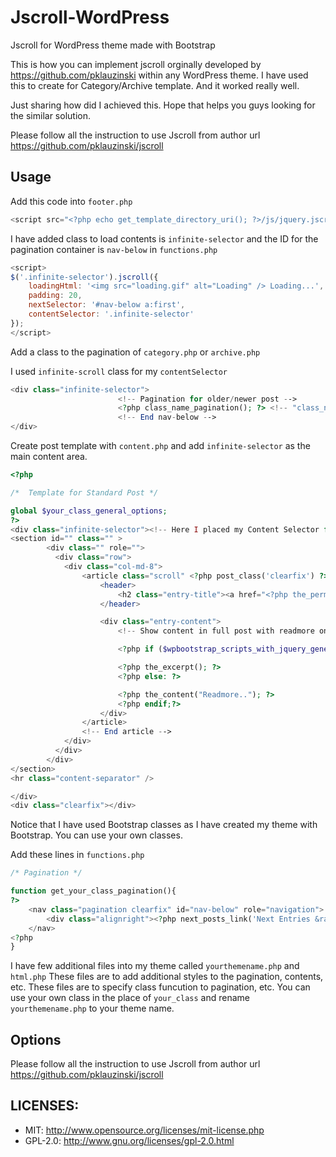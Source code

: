 Jscroll-WordPress
=================

Jscroll for WordPress theme made with Bootstrap

This is how you can implement jscroll orginally developed by https://github.com/pklauzinski within any WordPress theme.
I have used this to create for Category/Archive template. And it worked really well.

Just sharing how did I achieved this. Hope that helps you guys looking for the similar solution.

Please follow all the instruction to use Jscroll from author url https://github.com/pklauzinski/jscroll

## Usage

Add this code into `footer.php`

```javascript
<script src="<?php echo get_template_directory_uri(); ?>/js/jquery.jscroll.min.js"></script>
```
I have added class to load contents is `infinite-selector` and the ID for the pagination container is `nav-below` in `functions.php`

```javascript
<script>
$('.infinite-selector').jscroll({
    loadingHtml: '<img src="loading.gif" alt="Loading" /> Loading...',
    padding: 20,
    nextSelector: '#nav-below a:first',
    contentSelector: '.infinite-selector'
});
</script>
```

Add a class to the pagination of `category.php` or `archive.php`

I used `infinite-scroll` class for my `contentSelector`

```php
<div class="infinite-selector">
						<!-- Pagination for older/newer post -->
						<?php class_name_pagination(); ?> <!-- "class_name" is your theme class mentioned for apply classes in specific items -->
						<!-- End nav-below -->	
</div>
```

Create post template with `content.php` and add `infinite-selector` as the main content area.
```php
<?php 

/*	Template for Standard Post */

global $your_class_general_options;
?>
<div class="infinite-selector"><!-- Here I placed my Content Selector for Jscroll -->
<section id="" class="" >
        <div class="" role="">
          <div class="row">
            <div class="col-md-8">
            	<article class="scroll" <?php post_class('clearfix') ?> id="post-<?php the_ID(); ?>" role="article">
            		<header>
            			<h2 class="entry-title"><a href="<?php the_permalink(); ?>"><?php the_title(); ?></a></h2>
            		</header>

            		<div class="entry-content">
            			<!-- Show content in full post with readmore on in Exceprt based from theme options -->

            			<?php if ($wpbootstrap_scripts_with_jquery_general_options['content_options']  == 'default' ) : ?>

            			<?php the_excerpt(); ?>
            			<?php else: ?>

            			<?php the_content("Readmore.."); ?>
            			<?php endif;?>
            		</div>
            	</article>
            	<!-- End article -->
            </div>
          </div>
        </div>
</section>
<hr class="content-separator" />

</div>
<div class="clearfix"></div>
```
Notice that I have used Bootstrap classes as I have created my theme with Bootstrap. You can use your own classes.

Add these lines in `functions.php`
```php
/* Pagination */

function get_your_class_pagination(){
?>
	<nav class="pagination clearfix" id="nav-below" role="navigation">
		<div class="alignright"><?php next_posts_link('Next Entries &raquo;','') ?></div>
	</nav>
<?php
}
```

I have few additional files into my theme called `yourthemename.php` and `html.php`
These files are to add additional styles to the pagination, contents, etc. These files are to specify class funcution to pagination, etc. You can use your own class in the place of `your_class` and rename `yourthemename.php` to your theme name.

## Options

Please follow all the instruction to use Jscroll from author url https://github.com/pklauzinski/jscroll

## LICENSES:

* MIT: http://www.opensource.org/licenses/mit-license.php
* GPL-2.0: http://www.gnu.org/licenses/gpl-2.0.html
